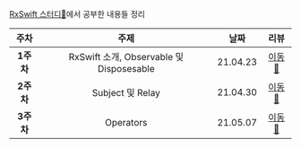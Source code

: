 [RxSwift 스터디🥔](https://github.com/Hansangjin98/RxSwift_R4)에서 공부한 내용들 정리

|주차|주제|날짜|리뷰|
|:--------:|:--------:|:--------:|:--------:|
|**1주차**|RxSwift 소개, Observable 및 Disposesable|21.04.23|[이동🚗](https://github.com/Hansangjin98/RxSwift-Study/blob/main/Review/Week%201.md)|
|**2주차**|Subject 및 Relay|21.04.30|[이동🚗](https://github.com/Hansangjin98/RxSwift-Study/blob/main/Review/Week%202.md)|
|**3주차**|Operators|21.05.07|[이동🚗](https://github.com/Hansangjin98/RxSwift-Study/blob/main/Review/Week%203.md)|
